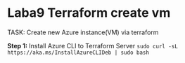 # Laba9 Terraform create vm

TASK:
Create new Azure instance(VM) via terraform

**Step 1:** Install Azure CLI to Terraform Server
```sudo curl -sL https://aka.ms/InstallAzureCLIDeb | sudo bash```
